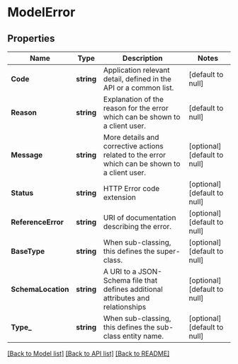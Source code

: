 # ModelError

## Properties
Name | Type | Description | Notes
------------ | ------------- | ------------- | -------------
**Code** | **string** | Application relevant detail, defined in the API or a common list. | [default to null]
**Reason** | **string** | Explanation of the reason for the error which can be shown to a client user. | [default to null]
**Message** | **string** | More details and corrective actions related to the error which can be shown to a client user. | [optional] [default to null]
**Status** | **string** | HTTP Error code extension | [optional] [default to null]
**ReferenceError** | **string** | URI of documentation describing the error. | [optional] [default to null]
**BaseType** | **string** | When sub-classing, this defines the super-class. | [optional] [default to null]
**SchemaLocation** | **string** | A URI to a JSON-Schema file that defines additional attributes and relationships | [optional] [default to null]
**Type_** | **string** | When sub-classing, this defines the sub-class entity name. | [optional] [default to null]

[[Back to Model list]](../README.md#documentation-for-models) [[Back to API list]](../README.md#documentation-for-api-endpoints) [[Back to README]](../README.md)


